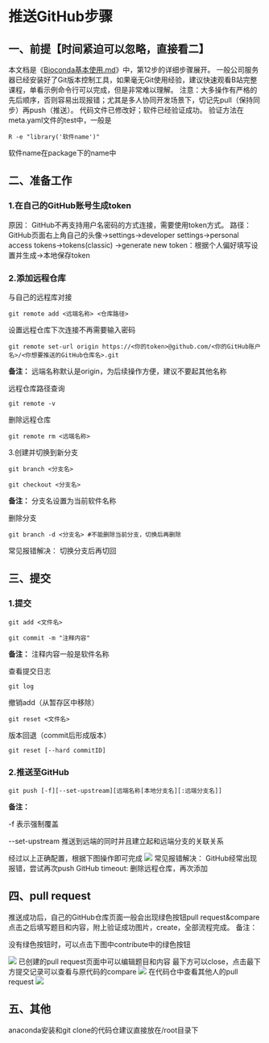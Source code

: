 # 推送GitHub步骤

## 一、前提【时间紧迫可以忽略，直接看二】
本文档是《[Bioconda基本使用.md](https://github.com/yanghanchi/bioconda_tmp)》中，第12步的详细步骤展开。
一般公司服务器已经安装好了Git版本控制工具，如果毫无Git使用经验，建议快速观看B站完整课程，单看示例命令行可以完成，但是非常难以理解。
注意：大多操作有严格的先后顺序，否则容易出现报错；尤其是多人协同开发场景下，切记先pull（保持同步）再push（推送）。
代码文件已修改好；软件已经验证成功。
验证方法在meta.yaml文件的test中，一般是
```
R -e "library('软件name')"
```
软件name在package下的name中

## 二、准备工作
### 1.在自己的GitHub账号生成token
原因：
GitHub不再支持用户名密码的方式连接，需要使用token方式。
路径：
GitHub页面右上角自己的头像->settings->developer settings->personal access tokens->tokens(classic)
->generate new token：根据个人偏好填写设置并生成->本地保存token

### 2.添加远程仓库
与自己的远程库对接

```
git remote add <远端名称> <仓库路径>
```
设置远程仓库下次连接不再需要输入密码
```
git remote set-url origin https://<你的token>@github.com/<你的GitHub账户名>/<你想要推送的GitHub仓库名>.git
```
**备注：**
远端名称默认是origin，为后续操作方便，建议不要起其他名称

远程仓库路径查询
```
git remote -v
```
删除远程仓库
```
git remote rm <远端名称>
```
3.创建并切换到新分支

```
git branch <分支名>
```

```
git checkout <分支名>
```
**备注：**
分支名设置为当前软件名称

删除分支
```
git branch -d <分支名> #不能删除当前分支，切换后再删除
```
常见报错解决：
切换分支后再切回

## 三、提交
### 1.提交
```
git add <文件名>
```
```
git commit -m "注释内容"
```
**备注：**
注释内容一般是软件名称

查看提交日志
```
git log
```
撤销add（从暂存区中移除）
```
git reset <文件名>
```
版本回退（commit后形成版本）
```
git reset [--hard commitID]
```
### 2.推送至GitHub
```
git push [-f][--set-upstream][远端名称[本地分支名][:远端分支名]]
```

**备注：**

-f 表示强制覆盖

--set-upstream 推送到远端的同时并且建立起和远端分支的关联关系

经过以上正确配置，根据下图操作即可完成
 ![](./images/1717124374346_image.png)
常见报错解决：
GitHub经常出现报错，尝试再次push
GitHub timeout: 删除远程仓库，再次添加

## 四、pull request
推送成功后，自己的GitHub仓库页面一般会出现绿色按钮pull request&compare
点击之后填写题目和内容，附上验证成功图片，create，全部流程完成。
备注：

没有绿色按钮时，可以点击下图中contribute中的绿色按钮

![](./images/1717126883412_image.png)
已创建的pull request页面中可以编辑题目和内容
最下方可以close，点击最下方提交记录可以查看与原代码的compare
![](./images/1717127052411_image.png)
在代码仓中查看其他人的pull request
![](./images/1717127139218_image.png)

## 五、其他
anaconda安装和git clone的代码仓建议直接放在/root目录下
